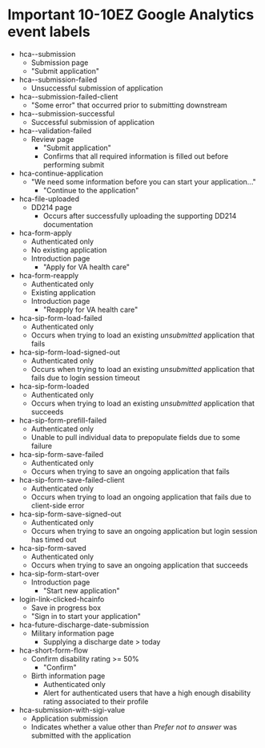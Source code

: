 # Important 10-10EZ Google Analytics event labels

- hca--submission
  -  Submission page
    -  "Submit application"
- hca--submission-failed
  - Unsuccessful submission of application
- hca--submission-failed-client
  - "Some error" that occurred prior to submitting downstream
- hca--submission-successful
  - Successful submission of application
- hca--validation-failed
  - Review page
    - "Submit application"
    - Confirms that all required information is filled out before performing submit
- hca-continue-application
  - "We need some information before you can start your application..."
    - "Continue to the application"
- hca-file-uploaded
  - DD214 page
    - Occurs after successfully uploading the supporting DD214 documentation
- hca-form-apply
  - Authenticated only
  - No existing application
  - Introduction page
    - "Apply for VA health care"
- hca-form-reapply
  - Authenticated only
  - Existing application
  - Introduction page
    - "Reapply for VA health care"
- hca-sip-form-load-failed
  - Authenticated only
  - Occurs when trying to load an existing *unsubmitted* application that fails
- hca-sip-form-load-signed-out
  - Authenticated only
  - Occurs when trying to load an existing *unsubmitted* application that fails due to login session timeout
- hca-sip-form-loaded
  - Authenticated only
  - Occurs when trying to load an existing *unsubmitted* application that succeeds
- hca-sip-form-prefill-failed
  - Authenticated only
  - Unable to pull individual data to prepopulate fields due to some failure
- hca-sip-form-save-failed
  - Authenticated only
  - Occurs when trying to save an ongoing application that fails
- hca-sip-form-save-failed-client
  - Authenticated only
  - Occurs when trying to load an ongoing application that fails due to client-side error
- hca-sip-form-save-signed-out
  - Authenticated only
  - Occurs when trying to save an ongoing application but login session has timed out
- hca-sip-form-saved
  - Authenticated only
  - Occurs when trying to save an ongoing application that succeeds
- hca-sip-form-start-over
  - Introduction page
    - "Start new application"
- login-link-clicked-hcainfo
  - Save in progress box
  - "Sign in to start your application"
- hca-future-discharge-date-submission
  - Military information page
    - Supplying a discharge date > today
- hca-short-form-flow
  - Confirm disability rating >= 50%
    - "Confirm"
  - Birth information page
    - Authenticated only
    - Alert for authenticated users that have a high enough disability rating associated to their profile
- hca-submission-with-sigi-value
  - Application submission
  - Indicates whether a value other than _Prefer not to answer_ was submitted with the application
